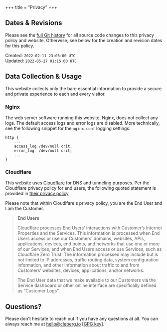 +++
title = "Privacy"
+++

## Dates & Revisions

Please see the
[full Git history](https://git.sr.ht/~kaizoku/cleberg.io/log)
for all source code changes to this privacy policy and website. Otherwise, see
below for the creation and revision dates for this policy.

Created: `2022-02-11 23:05:00 UTC`  
Updated: `2022-05-27 01:15:00 UTC`

## Data Collection & Usage

This website collects only the bare essential information to provide a secure
and private experience to each and every visitor.

### Nginx

The web server software running this website, Nginx, does not collect any logs.
The default access logs and error logs are disabled. More technically, see the following snippet for the `nginx.conf` logging settings:

```config
http {
    ...
    access_log /dev/null crit;
    error_log  /dev/null crit;
    ...
}
```

### Cloudflare

This website uses [Cloudflare](https://www.cloudflare.com) for DNS and tunneling
purposes. Per the Cloudflare privacy policy for end users, the following quoted
statement is provided in
[their privacy policy](https://www.cloudflare.com/privacypolicy/).

Please note that within Cloudlfare's privacy policy, you are the End User and I
am the Customer.

> **End Users**
>
> Cloudflare processes End Users’ interactions with Customer’s Internet
> Properties and the Services. This information is processed when End Users
> access or use our Customers’ domains, websites, APIs, applications, devices,
> end points, and networks that use one or more of our Services, and when End
> Users access or use Services, such as Cloudflare Zero Trust. The information
> processed may include but is not limited to IP addresses, traffic routing
> data, system configuration information, and other information about traffic to
> and from Customers’ websites, devices, applications, and/or networks.
>
> The End User data that we make available to our Customers via the Service
> dashboard or other online interface are specifically defined as “Customer
> Logs”.

## Questions?

Please don't hesitate to reach out if you have any questions at all. You can
always reach me at [hello@cleberg.io](mailto:hello@cleberg.io)
[[GPG key](https://cleberg.io/gpg_key.txt)].
